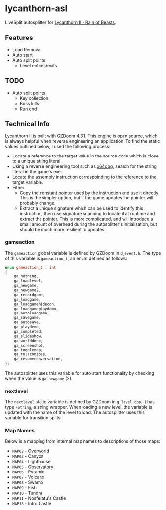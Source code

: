 # lycanthorn-asl
LiveSplit autosplitter for [Lycanthorn II - Rain of Beasts](https://store.steampowered.com/app/1546440/Lycanthorn_II__Rain_of_Beasts/).

## Features
- Load Removal
- Auto start
- Auto split points
  - Level entries/exits

## TODO
- Auto split points
  - Key collection
  - Boss kills
  - Run end

## Technical Info
Lycanthorn II is built with [GZDoom 4.3.1](https://github.com/ZDoom/gzdoom/tree/g4.3.1). This engine is open source, which is always helpful when reverse engineering an application. To find the static values outlined below, I used the following process:
 - Locate a reference to the target value in the source code which is close to a unique string literal.
 - Using a reverse engineering tool such as [x64dbg](https://x64dbg.com), search for the string literal in the game's exe.
 - Locate the assembly instruction correspoinding to the reference to the target variable.
 - Either:
   - Copy the constant pointer used by the instruction and use it directly. This is the simpler option, but if the game updates the pointer will probably change.
   - Extract a unique signature which can be used to identify this instruction, then use signature scanning to locate it at runtime and extract the pointer. This is more complicated, and will introduce a small amount of overhead during the autosplitter's initialisation, but should be much more resilient to updates.

### gameaction
The `gameaction` global variable is defined by GZDoom in `d_event.h`. The type of this variable is `gameaction_t`, an enum defined as follows:
```c++
enum gameaction_t : int
{
	ga_nothing,
	ga_loadlevel,
	ga_newgame,
	ga_newgame2,
	ga_recordgame,
	ga_loadgame,
	ga_loadgamehidecon,
	ga_loadgameplaydemo,
	ga_autoloadgame,
	ga_savegame,
	ga_autosave,
	ga_playdemo,
	ga_completed,
	ga_slideshow,
	ga_worlddone,
	ga_screenshot,
	ga_togglemap,
	ga_fullconsole,
	ga_resumeconversation,
};
```

The autosplitter uses this variable for auto start functionality by checking when the value is `ga_newgame` (2).

### nextlevel
The `nextlevel` static variable is defined by GZDoom in `g_level.cpp`. It has type `FString`, a string wrapper. When loading a new level, the variable is updated with the name of the level to load. The autosplitter uses this variable for transition splits.

### Map Names
Below is a mapping from internal map names to descriptions of those maps:
- `MAP02` - Overworld
- `MAP03` - Canyon
- `MAP04` - Lighthouse
- `MAP05` - Observatory
- `MAP06` - Pyramid
- `MAP07` - Volcano
- `MAP08` - Swamp
- `MAP09` - Fish
- `MAP10` - Tundra
- `MAP11` - Nosferatu's Castle
- `MAP13` - Intro Castle